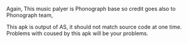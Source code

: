 Again, This music palyer is Phonograph base so credit goes also to Phonograph team, 

This apk is output of AS, it should not match source code at one time. Problems with coused by this apk will be your problems.
